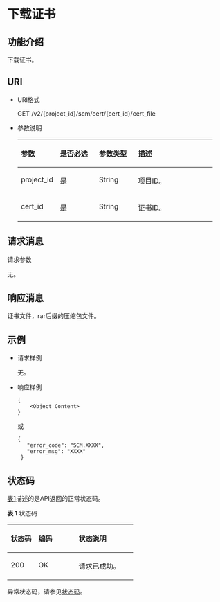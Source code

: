 # 下载证书<a name="ZH-CN_TOPIC_0182547677"></a>

## 功能介绍<a name="section27849192112353"></a>

下载证书。

## URI<a name="section35184599112353"></a>

-   URI格式

    GET /v2/\{project\_id\}/scm/cert/\{cert\_id\}/cert\_file

-   参数说明

    <a name="table63109676112353"></a>
    <table><thead align="left"><tr id="row49827042112353"><th class="cellrowborder" valign="top" width="20%" id="mcps1.1.5.1.1"><p id="p9458563112353"><a name="p9458563112353"></a><a name="p9458563112353"></a>参数</p>
    </th>
    <th class="cellrowborder" valign="top" width="20%" id="mcps1.1.5.1.2"><p id="p49044287112353"><a name="p49044287112353"></a><a name="p49044287112353"></a>是否必选</p>
    </th>
    <th class="cellrowborder" valign="top" width="20%" id="mcps1.1.5.1.3"><p id="p1860414054313"><a name="p1860414054313"></a><a name="p1860414054313"></a>参数类型</p>
    </th>
    <th class="cellrowborder" valign="top" width="40%" id="mcps1.1.5.1.4"><p id="p13164330112353"><a name="p13164330112353"></a><a name="p13164330112353"></a>描述</p>
    </th>
    </tr>
    </thead>
    <tbody><tr id="row59677822112353"><td class="cellrowborder" valign="top" width="20%" headers="mcps1.1.5.1.1 "><p id="p2065377112353"><a name="p2065377112353"></a><a name="p2065377112353"></a>project_id</p>
    </td>
    <td class="cellrowborder" valign="top" width="20%" headers="mcps1.1.5.1.2 "><p id="p62063099112353"><a name="p62063099112353"></a><a name="p62063099112353"></a>是</p>
    </td>
    <td class="cellrowborder" valign="top" width="20%" headers="mcps1.1.5.1.3 "><p id="p196041840164311"><a name="p196041840164311"></a><a name="p196041840164311"></a>String</p>
    </td>
    <td class="cellrowborder" valign="top" width="40%" headers="mcps1.1.5.1.4 "><p id="p61055104112353"><a name="p61055104112353"></a><a name="p61055104112353"></a>项目ID。</p>
    </td>
    </tr>
    <tr id="row745131219245"><td class="cellrowborder" valign="top" width="20%" headers="mcps1.1.5.1.1 "><p id="p2088412269205"><a name="p2088412269205"></a><a name="p2088412269205"></a>cert_id</p>
    </td>
    <td class="cellrowborder" valign="top" width="20%" headers="mcps1.1.5.1.2 "><p id="p8489144317201"><a name="p8489144317201"></a><a name="p8489144317201"></a>是</p>
    </td>
    <td class="cellrowborder" valign="top" width="20%" headers="mcps1.1.5.1.3 "><p id="p1560413407433"><a name="p1560413407433"></a><a name="p1560413407433"></a>String</p>
    </td>
    <td class="cellrowborder" valign="top" width="40%" headers="mcps1.1.5.1.4 "><p id="p088412615206"><a name="p088412615206"></a><a name="p088412615206"></a>证书ID。</p>
    </td>
    </tr>
    </tbody>
    </table>


## 请求消息<a name="section12625030112353"></a>

请求参数

无。

## 响应消息<a name="section15686020"></a>

证书文件，rar后缀的压缩包文件。

## 示例<a name="section169469372415"></a>

-   请求样例

    无。


-   响应样例

    ```
    { 
        <Object Content>
    }
    ```

    或

    ```
    { 
       "error_code": "SCM.XXXX",  
       "error_msg": "XXXX"   
     }
    ```


## 状态码<a name="section3454223421"></a>

[表1](#zh-cn_topic_0182547690_zh-cn_topic_0079615001_table20596071)描述的是API返回的正常状态码。

**表 1**  状态码

<a name="zh-cn_topic_0182547690_zh-cn_topic_0079615001_table20596071"></a>
<table><thead align="left"><tr id="zh-cn_topic_0182547690_zh-cn_topic_0079615001_row9746163"><th class="cellrowborder" valign="top" width="22%" id="mcps1.2.4.1.1"><p id="zh-cn_topic_0182547690_p57545694203043"><a name="zh-cn_topic_0182547690_p57545694203043"></a><a name="zh-cn_topic_0182547690_p57545694203043"></a>状态码</p>
</th>
<th class="cellrowborder" valign="top" width="32%" id="mcps1.2.4.1.2"><p id="zh-cn_topic_0182547690_p4531342288"><a name="zh-cn_topic_0182547690_p4531342288"></a><a name="zh-cn_topic_0182547690_p4531342288"></a>编码</p>
</th>
<th class="cellrowborder" valign="top" width="46%" id="mcps1.2.4.1.3"><p id="zh-cn_topic_0182547690_p30689603203043"><a name="zh-cn_topic_0182547690_p30689603203043"></a><a name="zh-cn_topic_0182547690_p30689603203043"></a>状态说明</p>
</th>
</tr>
</thead>
<tbody><tr id="zh-cn_topic_0182547690_zh-cn_topic_0079615001_row48621261"><td class="cellrowborder" valign="top" width="22%" headers="mcps1.2.4.1.1 "><p id="zh-cn_topic_0182547690_zh-cn_topic_0079615001_p46008046"><a name="zh-cn_topic_0182547690_zh-cn_topic_0079615001_p46008046"></a><a name="zh-cn_topic_0182547690_zh-cn_topic_0079615001_p46008046"></a>200</p>
</td>
<td class="cellrowborder" valign="top" width="32%" headers="mcps1.2.4.1.2 "><p id="zh-cn_topic_0182547690_p7538425819"><a name="zh-cn_topic_0182547690_p7538425819"></a><a name="zh-cn_topic_0182547690_p7538425819"></a>OK</p>
</td>
<td class="cellrowborder" valign="top" width="46%" headers="mcps1.2.4.1.3 "><p id="zh-cn_topic_0182547690_zh-cn_topic_0079615001_p35664277"><a name="zh-cn_topic_0182547690_zh-cn_topic_0079615001_p35664277"></a><a name="zh-cn_topic_0182547690_zh-cn_topic_0079615001_p35664277"></a>请求已成功。</p>
</td>
</tr>
</tbody>
</table>

异常状态码，请参见[状态码](状态码.md)。

